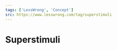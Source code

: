 ```yaml
---
tags: ['LessWrong', 'Concept']
src: https://www.lesswrong.com/tag/superstimuli
---
```


# Superstimuli
